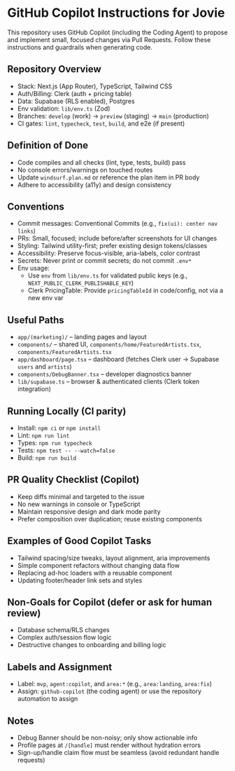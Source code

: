 # GitHub Copilot Instructions for Jovie

This repository uses GitHub Copilot (including the Coding Agent) to propose and implement small, focused changes via Pull Requests. Follow these instructions and guardrails when generating code.

## Repository Overview

- Stack: Next.js (App Router), TypeScript, Tailwind CSS
- Auth/Billing: Clerk (auth + pricing table)
- Data: Supabase (RLS enabled), Postgres
- Env validation: `lib/env.ts` (Zod)
- Branches: `develop` (work) → `preview` (staging) → `main` (production)
- CI gates: `lint`, `typecheck`, `test`, `build`, and e2e (if present)

## Definition of Done

- Code compiles and all checks (lint, type, tests, build) pass
- No console errors/warnings on touched routes
- Update `windsurf.plan.md` or reference the plan item in PR body
- Adhere to accessibility (a11y) and design consistency

## Conventions

- Commit messages: Conventional Commits (e.g., `fix(ui): center nav links`)
- PRs: Small, focused; include before/after screenshots for UI changes
- Styling: Tailwind utility-first; prefer existing design tokens/classes
- Accessibility: Preserve focus-visible, aria-labels, color contrast
- Secrets: Never print or commit secrets; do not commit `.env*`
- Env usage:
  - Use `env` from `lib/env.ts` for validated public keys (e.g., `NEXT_PUBLIC_CLERK_PUBLISHABLE_KEY`)
  - Clerk PricingTable: Provide `pricingTableId` in code/config, not via a new env var

## Useful Paths

- `app/(marketing)/` – landing pages and layout
- `components/` – shared UI, `components/home/FeaturedArtists.tsx`, `components/FeaturedArtists.tsx`
- `app/dashboard/page.tsx` – dashboard (fetches Clerk user → Supabase `users` and `artists`)
- `components/DebugBanner.tsx` – developer diagnostics banner
- `lib/supabase.ts` – browser & authenticated clients (Clerk token integration)

## Running Locally (CI parity)

- Install: `npm ci` or `npm install`
- Lint: `npm run lint`
- Types: `npm run typecheck`
- Tests: `npm test -- --watch=false`
- Build: `npm run build`

## PR Quality Checklist (Copilot)

- Keep diffs minimal and targeted to the issue
- No new warnings in console or TypeScript
- Maintain responsive design and dark mode parity
- Prefer composition over duplication; reuse existing components

## Examples of Good Copilot Tasks

- Tailwind spacing/size tweaks, layout alignment, aria improvements
- Simple component refactors without changing data flow
- Replacing ad-hoc loaders with a reusable component
- Updating footer/header link sets and styles

## Non-Goals for Copilot (defer or ask for human review)

- Database schema/RLS changes
- Complex auth/session flow logic
- Destructive changes to onboarding and billing logic

## Labels and Assignment

- Label: `mvp`, `agent:copilot`, and `area:*` (e.g., `area:landing`, `area:fix`)
- Assign: `github-copilot` (the coding agent) or use the repository automation to assign

## Notes

- Debug Banner should be non-noisy; only show actionable info
- Profile pages at `/[handle]` must render without hydration errors
- Sign-up/handle claim flow must be seamless (avoid redundant handle requests)
